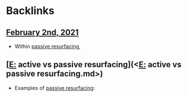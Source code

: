 
# Backlinks
## [February 2nd, 2021](<February 2nd, 2021.md>)
- Within [passive resurfacing](<passive resurfacing.md>),

## [[E:](<[E:.md>) active vs passive resurfacing](<[E:](<E:.md>) active vs passive resurfacing.md>)
- Examples of [passive resurfacing](<passive resurfacing.md>):

